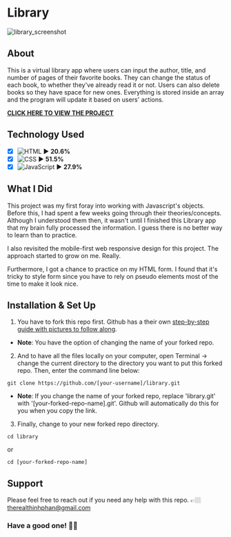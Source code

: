 # Library
![library_screenshot](https://github.com/teephan91/library/assets/101987153/ecc2635f-845e-408b-b2b7-98088eefc984)

## About
This is a virtual library app where users can input the author, title, and number of pages of their favorite books. They can change the status of each book, to whether they've already read it or not. Users can also delete books so they have space for new ones. Everything is stored inside an array and the program will update it based on users' actions.

**[CLICK HERE TO VIEW THE PROJECT](https://teephan91.github.io/library/)**

## Technology Used
- [x] ![HTML](https://img.shields.io/badge/-HTML-000?style=flat&logo=html5&logoColor=394148&color=fac60c) ► **20.6%** 
- [x] ![CSS](https://img.shields.io/badge/-CSS-000?style=flat&logo=css3&logoColor=394148&color=fac60c) ► **51.5%** 
- [x] ![JavaScript](https://img.shields.io/badge/-JavaScript-000?style=flat&logoColor=394148&logo=javascript&color=fac60c) ► **27.9%**

## What I Did
This project was my first foray into working with Javascript's objects. Before this, I had spent a few weeks going through their theories/concepts. Although I understood them then, it wasn't until I finished this Library app that my brain fully processed the information. I guess there is no better way to learn than to practice.

I also revisited the mobile-first web responsive design for this project. The approach started to grow on me. Really.

Furthermore, I got a chance to practice on my HTML form. I found that it's tricky to style form since you have to rely on pseudo elements most of the time to make it look nice.

## Installation & Set Up
1. You have to fork this repo first. Github has a their own [step-by-step guide with pictures to follow along](https://docs.github.com/en/get-started/quickstart/fork-a-repo#forking-a-repository).
- **Note**: You have the option of changing the name of your forked repo.
2. And to have all the files locally on your computer, open Terminal -> change the current directory to the directory you want to put this forked repo. Then, enter the command line below:
```
git clone https://github.com/[your-username]/library.git
```
- **Note**: If you change the name of your forked repo, replace 'library.git' with '[your-forked-repo-name].git'. Github will automatically do this for you when you copy the link.
3. Finally, change to your new forked repo directory.
```
cd library
```
or
```
cd [your-forked-repo-name]
```

## Support
Please feel free to reach out if you need any help with this repo. 👉🏼 therealthinhphan@gmail.com

### Have a good one! 👍🏼